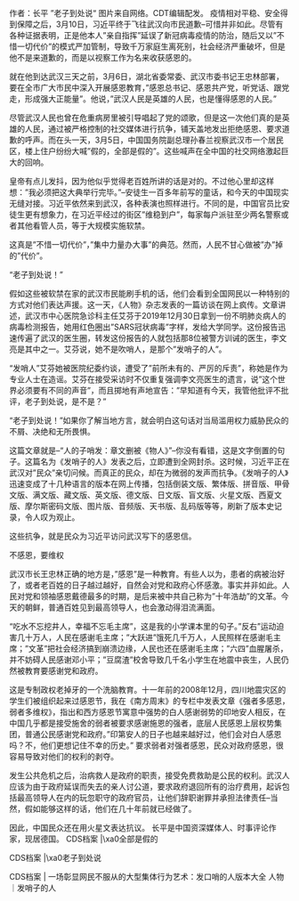 作者：长平 ”老子到处说“ 图片来自网络。CDT编辑配发。 疫情相对平稳、安全得到保障之后，3月10日，习近平终于飞往武汉向市民道歉&#8211;可惜并非如此。尽管有各种证据表明，正是他本人&#8221;亲自指挥&#8221;延误了新冠病毒疫情的防治，随后又以&#8221;不惜一切代价&#8221;的模式严加管制，导致千万家庭生离死别，社会经济严重破坏，但是他不是来道歉的，而是以视察工作为名来收获感恩的。

就在他到达武汉三天之前，3月6日，湖北省委常委、武汉市委书记王忠林部署，要在全市广大市民中深入开展感恩教育，&#8221;感恩总书记、感恩共产党，听党话、跟党走，形成强大正能量&#8221;。他说，&#8221;武汉人民是英雄的人民，也是懂得感恩的人民。&#8221;

尽管武汉人民也曾在危重病房里被引导唱起了党的颂歌，但是这一次他们真的是英雄的人民，通过被严格控制的社交媒体进行抗争，铺天盖地发出拒绝感恩、要求道歉的呼声。而在头一天，3月5日，中国国务院副总理孙春兰视察武汉市一个居民区，楼上住户纷纷大喊&#8221;假的，全部是假的&#8221;。这些喊声在全中国的社交网络激起巨大的回响。

皇帝有点儿发抖，因为他似乎觉得老百姓所讲的话是对的。不过他心里却这样想：&#8221;我必须把这大典举行完毕。&#8221;&#8211;安徒生一百多年前写的童话，和今天的中国现实无缝对接。习近平依然来到武汉，各种表演也照样进行。不同的是，中国官员比安徒生更有想象力，在习近平经过的街区&#8221;维稳到户&#8221;，每家每户派驻至少两名警察或者其他看管人员，等于大规模实施软禁。

这真是&#8221;不惜一切代价&#8221;，&#8221;集中力量办大事&#8221;的典范。然而，人民不甘心做被&#8221;办&#8221;掉的&#8221;代价&#8221;。

&#8220;老子到处说！&#8221;

假如这些被软禁在家的武汉市民能刷手机的话，他们会看到全国网民以一种特别的方式对他们表达声援。这一天，《人物》杂志发表的一篇访谈在网上疯传。文章讲述，武汉市中心医院急诊科主任艾芬于2019年12月30日拿到一份不明肺炎病人的病毒检测报告，她用红色圈出&#8221;SARS冠状病毒&#8221;字样，发给大学同学。这份报告迅速传遍了武汉的医生圈，转发这份报告的人就包括那8位被警方训诫的医生，李文亮是其中之一。艾芬说，她不是吹哨人，是那个&#8221;发哨子的人&#8221;。

&#8220;发哨人&#8221;艾芬她被医院纪委约谈，遭受了&#8221;前所未有的、严厉的斥责&#8221;，称她是作为专业人士在造谣。艾芬在接受采访时不仅重复强调李文亮医生的遗言，说&#8221;这个世界必须要有不同的声音&#8221;，而且掷地有声地宣告：&#8221;早知道有今天，我管他批评不批评，老子到处说，是不是？&#8221;

&#8220;老子到处说！&#8221;如果你了解当地方言，就会明白这句话对当局滥用权力威胁民众的不屑、决绝和无所畏惧。

这篇文章就是&#8211;&#8220;人的子哨发：章文删被《物人》&#8221;&#8211;你没有看错，这是文字倒置的句子。这篇名为《发哨子的人》发表之后，立即遭到全网封杀。这时候，习近平正在武汉对&#8221;民众&#8221;亲切问候。而真正的民众，却在为微弱的发声而抗争。《发哨子的人》迅速变成了十几种语言的版本在网上传播，包括倒装文版、繁体版、拼音版、甲骨文版、满文版、藏文版、英文版、德文版、日文版、盲文版、火星文版、西夏文版、摩尔斯密码文版、图片版、音频版、天书版、乱码版等等，刷新了版本史记录，令人叹为观止。

这些抗争，就是民众为习近平访问武汉写下的感恩信。

不感恩，要维权

武汉市长王忠林正确的地方是，&#8221;感恩&#8221;是一种教育。有些人以为，患者的病被治好了，或者老百姓的日子越过越好，自然会对党和政府心怀感激。事实并非如此。人民对党和领袖感恩戴德最多的时期，是后来被中共自己称为&#8221;十年浩劫&#8221;的文革。今天的朝鲜，普通百姓见到最高领导人，也会激动得泪流满面。

&#8220;吃水不忘挖井人，幸福不忘毛主席&#8221;，这是我的小学课本里的句子。&#8221;反右&#8221;运动迫害几十万人，人民在感谢毛主席；&#8221;大跃进&#8221;饿死几千万人，人民照样在感谢毛主席；&#8221;文革&#8221;把社会经济搞到崩溃边缘，人民也还在感谢毛主席；&#8221;六四&#8221;血腥屠杀，并不妨碍人民感谢邓小平；&#8221;豆腐渣&#8221;校舍导致几千名小学生在地震中丧生，人民仍然被教育要感谢党和政府。

这是专制政权老掉牙的一个洗脑教育。十一年前的2008年12月，四川地震灾区的学生们被组织起来过感恩节，我在《南方周末》的专栏中发表文章《强者多感恩，弱者多维权》，指出和西方感恩节寓意中强势的白人感谢弱势的印地安人相反，在中国几乎都是接受施舍的弱者被要求感谢施恩的强者，底层人民感恩上层权势集团，普通公民感谢党和政府。&#8221;印第安人的日子也越来越好过，他们会对白人感恩吗？不，他们更想记住不幸的历史。&#8221; 要求弱者对强者感恩，民众对政府感恩，很容易导致对他们的权利的剥夺。

发生公共危机之后，治病救人是政府的职责，接受免费救助是公民的权利。武汉人应该为由于政府延误而失去的亲人讨公道，要求政府退回所有的治疗费用，起诉包括最高领导人在内的玩忽职守的政府官员，让他们辞职谢罪并承担法律责任&#8211;当然，假如能够这样的话，他们在几十年前就已经做了。

因此，中国民众还在用火星文表达抗议。 长平是中国资深媒体人、时事评论作家，现居德国。 CDS档案 |\xa0全部是假的

CDS档案 |\xa0老子到处说

CDS档案 | 一场彰显网民不服从的大型集体行为艺术：发口哨的人版本大全 人物｜发哨子的人 


